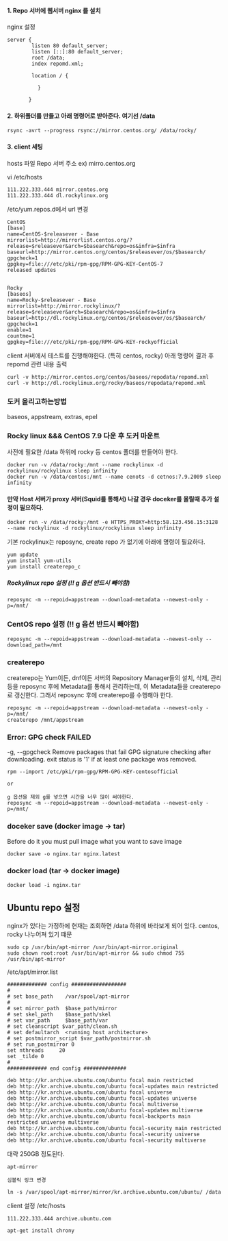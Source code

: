 #### 1. Repo 서버에 웹서버 nginx 를 설치

nginx 설정

```
server {
        listen 80 default_server;
        listen [::]:80 default_server;
        root /data;
        index repomd.xml;
        
        location / {
                 
          }
        
       }
```

#### 2. 하위폴더를 만들고 아래 명령어로 받아준다. 여기선 /data

```
rsync -avrt --progress rsync://mirror.centos.org/ /data/rocky/
```

#### 3. client 세팅

hosts 파일 Repo 서버 주소 ex) mirro.centos.org

vi /etc/hosts
```
111.222.333.444 mirror.centos.org
111.222.333.444 dl.rockylinux.org
```

/etc/yum.repos.d에서 url 변경

```
CentOS
[base]
name=CentOS-$releasever - Base
mirrorlist=http://mirrorlist.centos.org/?release=$releasever&arch=$basearch&repo=os&infra=$infra
baseurl=http://mirror.centos.org/centos/$releasever/os/$basearch/
gpgcheck=1
gpgkey=file:///etc/pki/rpm-gpg/RPM-GPG-KEY-CentOS-7
released updates 


Rocky
[baseos]
name=Rocky-$releasever - Base
mirrorlist=http://mirror.rockylinux/?release=$releasever&arch=$basearch&repo=os&infra=$infra
baseurl=http://dl.rockylinux.org/centos/$releasever/os/$basearch/
gpgcheck=1
enable=1
countme=1
gpgkey=file:///etc/pki/rpm-gpg/RPM-GPG-KEY-rockyofficial
```

client 서버에서 테스트를 진행해야한다. (특히 centos, rocky) 아래 명령어 결과 후 repomd 관련 내용 출력

```
curl -v http://mirror.centos.org/centos/baseos/repodata/repomd.xml
curl -v http://dl.rockylinux.org/rocky/baseos/repodata/repomd.xml
```


### 도커 올리고하는방법

baseos, appstream, extras, epel

### Rocky linux &&& CentOS 7.9 다운 후 도커 마운트

사전에 필요한 /data 하위에 rocky 등 centos 폴더를 만들어야 한다.

```
docker run -v /data/rocky:/mnt --name rockylinux -d rockylinux/rockylinux sleep infinity
docker run -v /data/centos:/mnt --name cenots -d cetnos:7.9.2009 sleep infinity
```

#### 만약 Host 서버가 proxy 서버(Squid를 통해서) 나갈 경우 doceker를 올릴때 추가 설정이 필요하다.

```
docker run -v /data/rocky:/mnt -e HTTPS_PROXY=http:58.123.456.15:3128 --name rockylinux -d rockylinux/rockylinux sleep infinity
```

기본 rockylinux는 reposync, create repo 가 없기에 아래에 명령이 필요하다.

```
yum update
yum install yum-utils
yum install createrepo_c
```

##### Rockylinux repo 설정 (!! g 옵션 반드시 빼야함)

```
reposync -m --repoid=appstream --download-metadata --newest-only -p=/mnt/
```

### CentOS repo 설정 (!! g 옵션 반드시 빼야함)

```
reposync -m --repoid=appstream --download-metadata --newest-only --download_path=/mnt
```



### createrepo

createrepo는 Yum이든, dnf이든 서버의 Repository Manager들의 설치, 삭제, 관리등을 reposync 후에 Metadata를 통해서 관리하는데, 이 Metadata들을  createrepo로 갱신한다. 그래서 reposync 후에 createrepo를 수행해야 한다.

```
reposync -m --repoid=appstream --download-metadata --newest-only -p=/mnt/
createrepo /mnt/appstream
```

### Error: GPG check FAILED

-g, --gpgcheck
              Remove packages that fail GPG signature checking after
              downloading.  exit status is '1' if at least one package
              was removed.

```
rpm --import /etc/pki/rpm-gpg/RPM-GPG-KEY-centosofficial 

or

g 옵션을 제외 g를 넣으면 시간을 너무 많이 써야한다.
reposync -m --repoid=appstream --download-metadata --newest-only -p=/mnt/
```

### doceker save (docker image -> tar)
Before do it you must pull image what you want to save image

```
docker save -o nginx.tar nginx.latest
```

### docker load (tar -> docker image)

```
docker load -i nginx.tar
```

## Ubuntu repo 설정

nginx가 있다는 가정하에 현재는 조회하면 /data 하위에 바라보게 되어 있다. centos, rocky 나누어져 있기 떄문

```
sudo cp /usr/bin/apt-mirror /usr/bin/apt-mirror.original
sudo chown root:root /usr/bin/apt-mirror && sudo chmod 755 /usr/bin/apt-mirror
```

/etc/apt/mirror.list

```
############# config ##################
#
# set base_path    /var/spool/apt-mirror
#
# set mirror_path  $base_path/mirror
# set skel_path    $base_path/skel
# set var_path     $base_path/var
# set cleanscript $var_path/clean.sh
# set defaultarch  <running host architecture>
# set postmirror_script $var_path/postmirror.sh
# set run_postmirror 0
set nthreads     20
set _tilde 0
#
############# end config ##############
 
deb http://kr.archive.ubuntu.com/ubuntu focal main restricted
deb http://kr.archive.ubuntu.com/ubuntu focal-updates main restricted
deb http://kr.archive.ubuntu.com/ubuntu focal universe
deb http://kr.archive.ubuntu.com/ubuntu focal-updates universe
deb http://kr.archive.ubuntu.com/ubuntu focal multiverse
deb http://kr.archive.ubuntu.com/ubuntu focal-updates multiverse
deb http://kr.archive.ubuntu.com/ubuntu focal-backports main restricted universe multiverse
deb http://kr.archive.ubuntu.com/ubuntu focal-security main restricted
deb http://kr.archive.ubuntu.com/ubuntu focal-security universe
deb http://kr.archive.ubuntu.com/ubuntu focal-security multiverse
```

대략 250GB 정도된다.

```
apt-mirror

심볼릭 링크 변경

ln -s /var/spool/apt-mirror/mirror/kr.archive.ubuntu.com/ubuntu/ /data
```

client 설정 /etc/hosts
```
111.222.333.444 archive.ubuntu.com

apt-get install chrony

```


